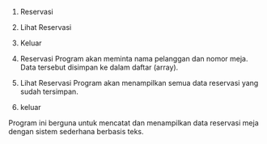 1. Reservasi
2. Lihat Reservasi
3. Keluar

1. Reservasi
Program akan meminta nama pelanggan dan nomor meja.
Data tersebut disimpan ke dalam daftar (array).

2. Lihat Reservasi
Program akan menampilkan semua data reservasi yang sudah tersimpan.

3. keluar

Program ini berguna untuk mencatat dan menampilkan data reservasi meja dengan sistem sederhana berbasis teks.